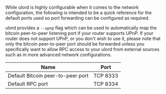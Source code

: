 While ulord is highly configurable when it comes to the network configuration,
the following is intended to be a quick reference for the default ports used so
port forwarding can be configured as required.

ulord provides a `--upnp` flag which can be used to automatically map the bitcoin
peer-to-peer listening port if your router supports UPnP.  If your router does
not support UPnP, or you don't wish to use it, please note that only the bitcoin
peer-to-peer port should be forwarded unless you specifically want to allow RPC
access to your ulord from external sources such as in more advanced network
configurations.

|Name|Port|
|----|----|
|Default Bitcoin peer-to-peer port|TCP 8333|
|Default RPC port|TCP 8334|
